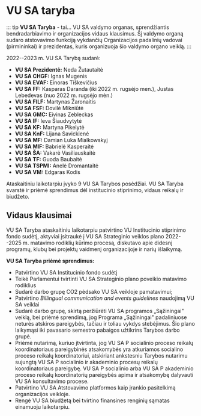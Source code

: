 # VU SA taryba

::: tip **VU SA Taryba** - tai...
VU SA valdymo organas, sprendžiantis
bendradarbiavimo ir organizacijos vidaus klausimus. Šį valdymo organą
sudaro atstovavimo funkciją vykdančių Organizacijos padalinių vadovai
(pirmininkai) ir prezidentas, kuris organizuoja šio valdymo organo
veiklą.
:::

2022--2023 m. VU SA Tarybą sudarė:

- **VU SA Prezidentė:** Neda Žutautaitė
- **VU SA CHGF:** Ignas Mugenis
- **VU SA EVAF:** Einoras Tiškevičius
- **VU SA FF:** Kasparas Daranda (iki 2022 m. rugsėjo men.), Justas
    Lebedevas (nuo 2022 m. rugsėjo mėn.)
- **VU SA FILF:** Martynas Žaronaitis
- **VU SA FSF:** Dovilė Mikniūtė
- **VU SA GMC:** Eivinas Zebleckas
- **VU SA IF:** Ieva Šiaudvytytė
- **VU SA KF:** Martyna Pikelytė
- **VU SA KnF:** Lijana Savickienė
- **VU SA MF:** Damian Luka Mialkowskyj
- **VU SA MIF:** Babrielė Kasperaitė
- **VU SA ŠA:** Vakarė Vasiliauskaitė
- **VU SA TF:** Guoda Baubaitė
- **VU SA TSPMI:** Anelė Dromantaitė
- **VU SA VM:** Edgaras Kodis

Ataskaitiniu laikotarpiu įvyko 9 VU SA Tarybos posėdžiai. VU SA
Taryba svarstė ir priėmė sprendimus dėl institucinio stiprinimo, vidaus
reikalų ir biudžeto.

## Vidaus klausimai

VU SA Taryba ataskaitiniu laikotarpiu patvirtino VU Institucinio
stiprinimo fondo sudėtį, aktyviai įsitraukė į VU SA Strateginio veiklos
plano 2022--2025 m. matavimo rodiklių kūrimo procesą, diskutavo apie
didesnį programų, klubų bei projektų vaidmenį organizacijoje ir narių
išlaikymą.

**VU SA Taryba priėmė sprendimus:**

- Patvirtino VU SA Institucinio fondo sudėtį
- Teikė Parlamentui tvirtinti VU SA Strateginio plano poveikio
    matavimo rodiklius
- Sudarė darbo grupę CO2 pėdsako VU SA veikloje pamatavimui;
- Patvirtino *Billingual communication and events guidelines*
    naudojimą VU SA veiklai
- Sudarė darbo grupę, skirtą peržiūrėti VU SA programos „Sąžiningai"
    veiklą, bei priėmė sprendimą, jog Programa „Sąžiningai" padaliniuose
    neturės atskiros pareigybės, tačiau ir toliau vykdys stebėjimus. Šio
    plano laikymąsi iki pavasario semestro pabaigos užtikrins Tarybos
    darbo grupė.
- Priėmė nutarimą, kuriuo įtvirtinta, jog VU SA P socialinio proceso
    reikalų koordinatoriaus pareigybinės atsakomybės yra atkuriamos
    socialino proceso reikalų koordinatoriui, atskiriant ankstesniu
    Tarybos nutarimu sujungtą VU SA P socialinio ir akademinio procesų
    reikalų koordinatoriaus pareigybę. VU SA P socialinio arba VU SA P
    akademinio proceso reikalų koordinatorių pareigybės apima ir
    atsakomybę dalyvauti VU SA konsultavimo procese.
- Patvirtino VU SA Atstovavimo platformos kaip įrankio pasitelkimą
    organizacijos veikloje.
- Rengė VU SA biudžetą bei tvirtino finansines renginių sąmatas
    einamuoju laikotarpiu.
